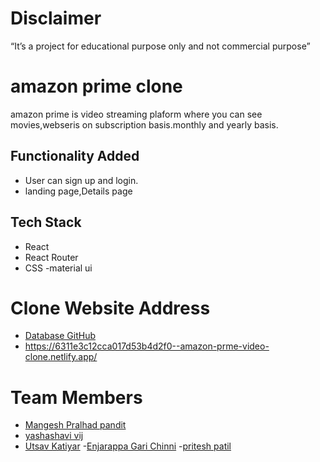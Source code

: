 # Disclaimer
“It’s a project for educational purpose only and not commercial purpose”

# amazon prime clone

amazon prime is video streaming plaform where you can see movies,webseris on subscription basis.monthly and yearly basis.

 
## Functionality Added

- User can sign up and login.
- landing page,Details page

## Tech Stack

- React
- React Router
- CSS
-material ui

# Clone Website Address
- [Database GitHub](https://github.com/alicehack2020/primevideo)
- https://6311e3c12cca017d53b4d2f0--amazon-prme-video-clone.netlify.app/

# Team Members

- [Mangesh Pralhad pandit ](https://github.com/alicehack2020)
- [yashashavi vij ](https://github.com/yashasvij-19)
- [Utsav Katiyar](https://github.com/utsavkatiyar34)
-[Enjarappa Gari Chinni](https://github.com/Chinni-Chinni)
-[pritesh patil](https://github.com/Pritesh0-0)
